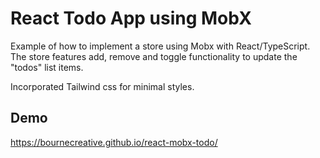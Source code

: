 # React Todo App using MobX

Example of how to implement a store using Mobx with React/TypeScript. The store features add, remove and toggle functionality to update the "todos" list items.

Incorporated Tailwind css for minimal styles.

## Demo

https://bournecreative.github.io/react-mobx-todo/
